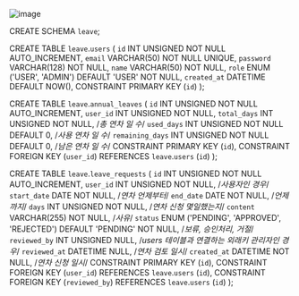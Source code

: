 ![image](https://github.com/user-attachments/assets/eba48ee9-f06f-4d66-bff0-f42961406497)

CREATE SCHEMA `leave`;

CREATE TABLE `leave`.`users`
(
    `id`         INT UNSIGNED                          NOT NULL AUTO_INCREMENT,
    `email`      VARCHAR(50)                           NOT NULL UNIQUE,
    `password`   VARCHAR(128)                          NOT NULL,
    `name`       VARCHAR(50)                           NOT NULL,
    `role`       ENUM ('USER', 'ADMIN') DEFAULT 'USER' NOT NULL,
    `created_at` DATETIME               DEFAULT NOW(),
    CONSTRAINT PRIMARY KEY (`id`)
);

CREATE TABLE `leave`.`annual_leaves`
(
    `id`             INT UNSIGNED NOT NULL AUTO_INCREMENT,
    `user_id`        INT UNSIGNED NOT NULL,
    `total_days`     INT UNSIGNED NOT NULL, /*총 연차 일 수*/
    `used_days`      INT UNSIGNED NOT NULL DEFAULT 0, /*사용 연차 일 수*/
    `remaining_days` INT UNSIGNED NOT NULL DEFAULT 0, /*남은 연차 일 수*/
    CONSTRAINT PRIMARY KEY (`id`),
    CONSTRAINT FOREIGN KEY (`user_id`) REFERENCES `leave`.`users` (`id`)
);

CREATE TABLE `leave`.`leave_requests`
(
    `id`          INT UNSIGNED NOT NULL AUTO_INCREMENT,
    `user_id`     INT UNSIGNED NOT NULL, /*사용자인 경우*/
    `start_date`  DATE         NOT NULL, /*연차 언제부터*/
    `end_date`    DATE         NOT NULL, /*언제까지*/
    `days`        INT UNSIGNED NOT NULL, /*연차 신청 몇일했는지*/
    `content`     VARCHAR(255) NOT NULL, /*사유*/
    `status`      ENUM ('PENDING', 'APPROVED', 'REJECTED') DEFAULT 'PENDING' NOT NULL, /*보류, 승인처리, 거절*/
    `reviewed_by` INT UNSIGNED NULL, /*users 테이블과 연결하는 외래키 관리자인 경우*/
    `reviewed_at` DATETIME     NULL, /*연차 검토 일시*/
    `created_at`  DATETIME     NOT NULL, /*연차 신청 일시*/
    CONSTRAINT PRIMARY KEY (`id`),
    CONSTRAINT FOREIGN KEY (`user_id`) REFERENCES `leave`.`users` (`id`),
    CONSTRAINT FOREIGN KEY (`reviewed_by`) REFERENCES `leave`.`users` (`id`)
);
